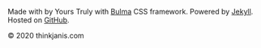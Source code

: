 <footer class="footer">
  <div class="container">
    <div class="content has-text-centered">
      <p class="is-size-7">Made with <i class="fa fa-heart text-icon" aria-hidden="true"></i> by Yours Truly with <a href="http://bulma.io" target="_blank">Bulma</a> CSS framework. Powered by <a href="https://jekyllrb.com/" target="_blank">Jekyll</a>. Hosted on <a href="https://github.com/thinkjanis/thinkjanis" target="_blank">GitHub</a>.</p>
      <p class="is-size-7">© 2020 thinkjanis.com</p>
    </div>
  </div>
</footer>
